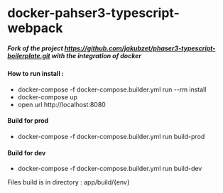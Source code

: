 # docker-pahser3-typescript-webpack


##### Fork of the project https://github.com/jakubzet/phaser3-typescript-boilerplate.git with the integration of docker

#### How to run install :

* docker-compose -f docker-compose.builder.yml run --rm install
* docker-compose up
* open url http://localhost:8080

#### Build for prod
* docker-compose -f docker-compose.builder.yml run build-prod

#### Build for dev
* docker-compose -f docker-compose.builder.yml run build-dev

Files build is in directory : app/build/{env}

